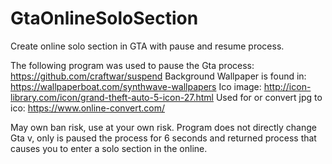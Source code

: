 # GtaOnlineSoloSection
Create online solo section in GTA with pause and resume process.

The following program was used to pause the Gta process: https://github.com/craftwar/suspend
Background Wallpaper is found in: https://wallpaperboat.com/synthwave-wallpapers
Ico image: http://icon-library.com/icon/grand-theft-auto-5-icon-27.html
Used for or convert jpg to ico: https://www.online-convert.com/

May own ban risk, use at your own risk. Program does not directly change Gta v, only is paused the process for 6 seconds and returned process that causes you to enter a solo section in the online.
